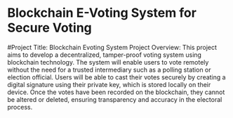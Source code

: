 # Blockchain E-Voting System for Secure Voting
#Project Title: Blockchain Evoting System Project Overview: This project aims to develop a decentralized, tamper-proof voting system using blockchain technology. The system will enable users to vote remotely without the need for a trusted intermediary such as a polling station or election official. Users will be able to cast their votes securely by creating a digital signature using their private key, which is stored locally on their device. Once the votes have been recorded on the blockchain, they cannot be altered or deleted, ensuring transparency and accuracy in the electoral process.
